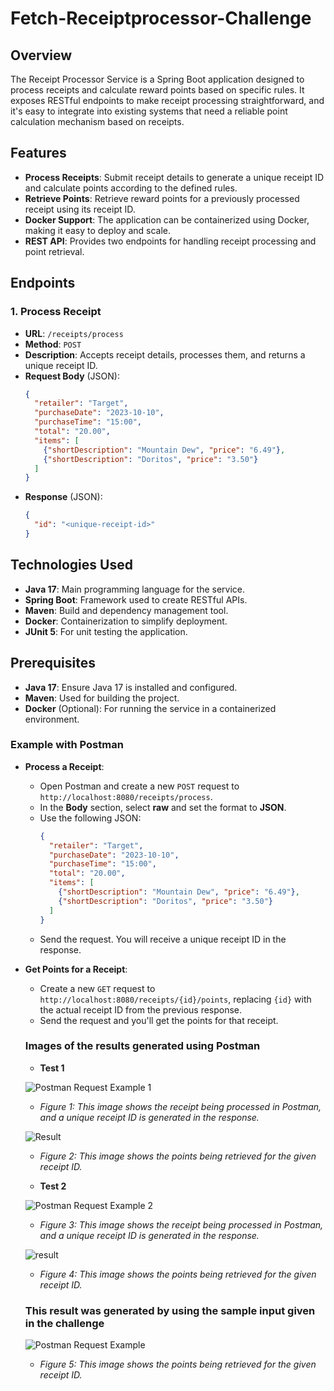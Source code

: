 # Fetch-Receiptprocessor-Challenge
 
## Overview
The Receipt Processor Service is a Spring Boot application designed to process receipts and calculate reward points based on specific rules. It exposes RESTful endpoints to make receipt processing straightforward, and it's easy to integrate into existing systems that need a reliable point calculation mechanism based on receipts.

## Features
- **Process Receipts**: Submit receipt details to generate a unique receipt ID and calculate points according to the defined rules.
- **Retrieve Points**: Retrieve reward points for a previously processed receipt using its receipt ID.
- **Docker Support**: The application can be containerized using Docker, making it easy to deploy and scale.
- **REST API**: Provides two endpoints for handling receipt processing and point retrieval.

## Endpoints
### 1. Process Receipt
- **URL**: `/receipts/process`
- **Method**: `POST`
- **Description**: Accepts receipt details, processes them, and returns a unique receipt ID.
- **Request Body** (JSON):
  ```json
  {
    "retailer": "Target",
    "purchaseDate": "2023-10-10",
    "purchaseTime": "15:00",
    "total": "20.00",
    "items": [
      {"shortDescription": "Mountain Dew", "price": "6.49"},
      {"shortDescription": "Doritos", "price": "3.50"}
    ]
  }
  ```
- **Response** (JSON):
  ```json
  {
    "id": "<unique-receipt-id>"
  }
  ```

## Technologies Used
- **Java 17**: Main programming language for the service.
- **Spring Boot**: Framework used to create RESTful APIs.
- **Maven**: Build and dependency management tool.
- **Docker**: Containerization to simplify deployment.
- **JUnit 5**: For unit testing the application.

## Prerequisites
- **Java 17**: Ensure Java 17 is installed and configured.
- **Maven**: Used for building the project.
- **Docker** (Optional): For running the service in a containerized environment.


### Example with Postman
- **Process a Receipt**:
  - Open Postman and create a new `POST` request to `http://localhost:8080/receipts/process`.
  - In the **Body** section, select **raw** and set the format to **JSON**.
  - Use the following JSON:
    ```json
    {
      "retailer": "Target",
      "purchaseDate": "2023-10-10",
      "purchaseTime": "15:00",
      "total": "20.00",
      "items": [
        {"shortDescription": "Mountain Dew", "price": "6.49"},
        {"shortDescription": "Doritos", "price": "3.50"}
      ]
    }
    ```
  - Send the request. You will receive a unique receipt ID in the response.

- **Get Points for a Receipt**:
  - Create a new `GET` request to `http://localhost:8080/receipts/{id}/points`, replacing `{id}` with the actual receipt ID from the previous response.
  - Send the request and you'll get the points for that receipt.


  ### Images of the results generated using Postman

  - **Test 1**

  ![Postman Request Example 1](ReceiptProcessor/Resultimages/PostmanTestidgenerated11.png)

  - *Figure 1: This image shows the receipt being processed in Postman, and a unique receipt ID is generated in the response.*
  
  ![Result](ReceiptProcessor/Resultimages/PostmanTestresult-points12.png)
  
  - *Figure 2: This image shows the points being retrieved for the given receipt ID.*

  - **Test 2**

  ![Postman Request Example 2](ReceiptProcessor/Resultimages/PostmanTestresultidgenerated21.png)
  
  - *Figure 3: This image shows the receipt being processed in Postman, and a unique receipt ID is generated in the response.*
  
  ![result ](ReceiptProcessor/Resultimages/PostmanTestresults-points22.png)
  
  - *Figure 4: This image shows the points being retrieved for the given receipt ID.*

  ### This result was generated by using the sample input given in the challenge

  ![Postman Request Example ](ReceiptProcessor/Resultimages/PostmanTestresultpoitnsSampletestcasegiven.png)
  
  - *Figure 5: This image shows the points being retrieved for the given receipt ID.*
